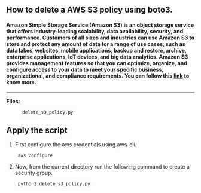 ## How to delete a AWS S3 policy using boto3.

#### Amazon Simple Storage Service (Amazon S3) is an object storage service that offers industry-leading scalability, data availability, security, and performance. Customers of all sizes and industries can use Amazon S3 to store and protect any amount of data for a range of use cases, such as data lakes, websites, mobile applications, backup and restore, archive, enterprise applications, IoT devices, and big data analytics. Amazon S3 provides management features so that you can optimize, organize, and configure access to your data to meet your specific business, organizational, and compliance requirements. You can follow this [link](https://docs.aws.amazon.com/AmazonS3/latest/userguide/Welcome.html) to know more.

-------------

**Files:** 
```
      delete_s3_policy.py
```

## Apply the script

1. First configure the aws credentials using aws-cli.

        aws configure

2. Now, from the current directory run the following command to create a security group.

        python3 delete_s3_policy.py

















